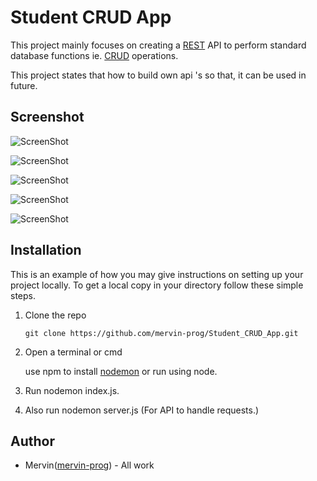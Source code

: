 # Student CRUD App

 This project mainly focuses on creating a [REST](https://en.wikipedia.org/wiki/REST) API to perform standard database functions ie. [CRUD](https://www.freecodecamp.org/news/crud-operations-explained/) operations.

 This project states that how to build own api 's so that, it can be used in future.

## Screenshot

 ![ScreenShot](https://raw.github.com/mervin-prog/Student_CRUD_App/main/Output/Screenshot_1.png)

 ![ScreenShot](https://raw.github.com/mervin-prog/Student_CRUD_App/main/Output/Screenshot_2.png)

 ![ScreenShot](https://raw.github.com/mervin-prog/Student_CRUD_App/main/Output/Screenshot_3.png)

 ![ScreenShot](https://raw.github.com/mervin-prog/Student_CRUD_App/main/Output/Screenshot_4.png)

 ![ScreenShot](https://raw.github.com/mervin-prog/Student_CRUD_App/main/Output/Screenshot_5.png)



## Installation

 This is an example of how you may give instructions on setting up your project locally. To get a local copy in your directory follow these simple steps.

 1. Clone the repo 
 
    ``` git clone https://github.com/mervin-prog/Student_CRUD_App.git ```

2. Open a terminal or cmd

    use npm to install [nodemon](https://www.npmjs.com/package/nodemon) or run using node.

3. Run nodemon index.js.

4. Also run nodemon server.js (For API to handle requests.)

## Author

 * Mervin([mervin-prog](https://github.com/mervin-prog)) - All work
